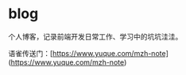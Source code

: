 # blog
个人博客，记录前端开发日常工作、学习中的坑坑洼洼。

语雀传送门：[https://www.yuque.com/mzh-note] (https://www.yuque.com/mzh-note)
